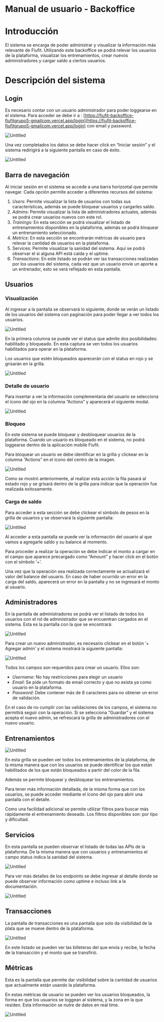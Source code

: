 # Manual de usuario - Backoffice

# Introducción

El sistema se encarga de poder administrar y visualizar la información más relevante de Fiufit. Utilizando este backoffice se podrá relevar los usuarios de la plataforma, visualizar los entrenamientos, crear nuevos administradores y cargar saldo a ciertos usuarios. 

# Descripción del sistema

## Login

Es necesario contar con un usuario administrador para poder loggearse en el sistema. 
Para acceder se debe ir a : [https://fiufit-backoffice-fiufitgrupo5-gmailcom.vercel.app/login](https://fiufit-backoffice-fiufitgrupo5-gmailcom.vercel.app/login) con email y password.

![Untitled](./backoffice_imagenes/01_login.png)

Una vez completados los datos se debe hacer click en “Iniciar sesión” y el sistema redirigirá a la siguiente pantalla en caso de éxito.

![Untitled](./backoffice_imagenes/02_login.png)

## Barra de navegación

Al iniciar sesión en el sistema se accede a una barra horizontal que permite navegar. Cada opción permite acceder a diferentes recursos del sistema:

1. *Users*: Permite visualizar la lista de usuarios con todas sus características, además se puede bloquear usuarios y cargarles saldo.
2. *Admins:* Permite visualizar la lista de administradores actuales, además se podrá crear usuarios nuevos con este rol.
3. *Trainings*: En esta sección se podrá visualizar el listado de entrenamientos disponibles en la plataforma, además se podrá bloquear un entrenamiento seleccionado.
4. *Metrics*: En esta sección se encontrarán métricas de usuario para relevar la cantidad de usuarios en la plataforma.
5. Services: Permite visualizar la sanidad del sistema. Aquí se podrá observar el si alguna API está caída y el uptime.
6. *Transactions*: En este listado se podrán ver las transacciones realizadas por los usuarios del sistema, cada vez que un usuario envíe un aporte a un entrenador, esto se verá reflejado en esta pantalla. 

## Usuarios

### Visualización

Al ingresar a la pantalla se observará lo siguiente, donde se verán un listado de los usuarios del sistema con paginación para poder llegar a ver todos los usuarios.

![Untitled](./backoffice_imagenes/01_listado_usuario.png)

En la primera columna se puede ver el status que admite dos posibilidades: habilitado y bloqueado. En esta captura se ven todos los usuarios habilitados para operar en la plataforma.

Los usuarios que estén bloqueados aparecerán con el status en rojo y se grisarán en la grilla.

![Untitled](./backoffice_imagenes/02_listado_usuario.png)

### Detalle de usuario

Para insertar a ver la información complementaria del usuario se selecciona el ícono del ojo en la columna “Actions” y aparecerá el siguiente modal.

![Untitled](./backoffice_imagenes/01_detalle_usuario.png)

### Bloqueo

En este sistema se puede bloquear y desbloquear usuarios de la plataforma. Cuando un usuario es bloqueado en el sistema, no podrá loggearse dentro de la aplicación mobile Fiufit.

Para bloquear un usuario se debe identificar en la grilla y clickear en la columna “Actions” en el ícono del centro de la imagen.

![Untitled](./backoffice_imagenes/01_bloqueo_usuario.png)

Como se mostró anteriormente, al realizar esta acción la fila pasará al estado rojo y se grisará dentro de la grilla para indicar que la operación fue realizada exitosamente.

### Carga de saldo

Para acceder a esta sección se debe clickear el símbolo de pesos en la grilla de usuarios y se observará la siguiente pantalla:

![Untitled](./backoffice_imagenes/01_cargar_saldo.png)

Al acceder a esta pantalla se puede ver la información del usuario al que vamos a agregarle saldo y su balance al momento.

Para proceder a realizar la operación se debe indicar el monto a cargar en el campo que aparece precargado como “Amount” y hacer click en el botón con el símbolo ‘+’.

Una vez que la operación sea realizada correctamente se actualizará el valor del balance del usuario. En caso de haber ocurrido un error en la carga del saldo, aparecerá un error en la pantalla y no se ingresará el monto al usuario.

## Administradores

En la pantalla de administradores se podrá ver el listado de todos los usuarios con el rol de administrador que se encuentran cargados en el sistema. Esta es la pantalla con la que se encontrará:

![Untitled](./backoffice_imagenes/01_administradores.png)

Para crear un nuevo administrador, es necesario clickear en el botón ‘+ Agregar admin’ y el sistema mostrará la siguiente pantalla:

![Untitled](./backoffice_imagenes/02_administradores.png)

Todos los campos son requeridos para crear un usuario. Ellos son:

- *Username*: No hay restricciones para elegir un usuario
- *Email*: Se pide un formato de email correcto y que no exista ya como usuario en la plataforma.
- *Password*: Debe contener más de 8 caracteres para no obtener un error de validación.

En el caso de no cumplir con las validaciones de los campos, el sistema no permitirá seguir con la operación. Si se selecciona “Guardar” y el sistema acepta el nuevo admin, se refrescará la grilla de administradores con el nuevo usuario.

## Entrenamientos

![Untitled](./backoffice_imagenes/01_entrenamientos.png)

En esta grilla se pueden ver todos los entrenamientos de la plataforma, de la misma manera que con los usuarios se puede identificar los que están habilitados de los que están bloqueados a partir del color de la fila. 

Además se permite bloquear y desbloquear los entrenamientos.

Para tener más información detallada, de la misma forma que con los usuarios, se puede acceder mediante el ícono del ojo para abrir una pantalla con el detalle.

Como una facilidad adicional se permite utilizar filtros para buscar más rápidamente el entrenamiento deseado. Los filtros disponibles son: por tipo y dificultad.

## Servicios

En esta pantalla se pueden observar el listado de todas las APIs de la plataforma. De la misma manera que con usuarios y entrenamientos el campo status indica la sanidad del sistema.

![Untitled](./backoffice_imagenes/01_servicios.png)

Para ver más detalles de los endpoints se debe ingresar al detalle donde se puede observar información como uptime e incluso link a la documentación.

![Untitled](./backoffice_imagenes/02_servicios.png)

## Transacciones

La pantalla de transacciones es una pantalla que solo da visibilidad de la plata que se mueve dentro de la plataforma.

![Untitled](./backoffice_imagenes/01_transacciones.png)

En este listado se pueden ver las billeteras del que envía y recibe, la fecha de la transacción y el monto que se transfirió.

## Métricas

Esta es la pantalla que permite dar visibilidad sobre la cantidad de usuarios que actualmente están usando la plataforma. 

En estas métricas de usuario se pueden ver los usuarios bloqueados, la forma en que los usuarios se loggean al sistema, y la zona en la que residen. Esta información se nutre de datos en real time.  

![Untitled](./backoffice_imagenes/01_metricas.png)
